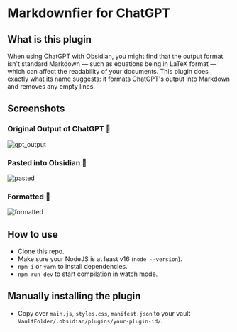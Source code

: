# Markdownfier for ChatGPT

## What is this plugin

When using ChatGPT with Obsidian, you might find that the output format isn't standard Markdown — such as equations being in LaTeX format — which can affect the readability of your documents. This plugin does exactly what its name suggests: it formats ChatGPT's output into Markdown and removes any empty lines.

## Screenshots

### Original Output of ChatGPT 🤩

![gpt_output](/Users/joey/Downloads/gpt-markdownfier-obsidian/attachments/gpt_output.png)

### Pasted into Obsidian 🥲

![pasted](/Users/joey/Downloads/gpt-markdownfier-obsidian/attachments/pasted.png)

### Formatted 💪

![formatted](/Users/joey/Downloads/gpt-markdownfier-obsidian/attachments/formatted.png)

## How to use

- Clone this repo.
- Make sure your NodeJS is at least v16 (`node --version`).
- `npm i` or `yarn` to install dependencies.
- `npm run dev` to start compilation in watch mode.

## Manually installing the plugin

- Copy over `main.js`, `styles.css`, `manifest.json` to your vault `VaultFolder/.obsidian/plugins/your-plugin-id/`.

